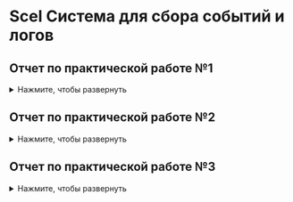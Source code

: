 # Scel Система для сбора событий и логов
 
## Отчет по практической работе №1

<details>
  <summary>Нажмите, чтобы развернуть</summary>

## Rsyslog. Сервер

1 На виртуальных машинах настроил сеть на Сетевой мост 

2 На первой виртуальной машине скачем rsyslog

![Desktop Screenshot 2024 09 11 - 18 30 32 61](https://github.com/user-attachments/assets/558a706d-9d84-43c2-b1f8-9c774f328ba0)

3 Запустим сервис. Проверим работоспособность

![Desktop Screenshot 2024 09 11 - 18 31 06 06](https://github.com/user-attachments/assets/e58326f6-e89c-4581-9381-a976c4e68f26)

4 Настраиваем rsyslog для удаленного приема системного журнала

![Desktop Screenshot 2024 09 11 - 18 33 09 92](https://github.com/user-attachments/assets/9bd65fcf-e82d-48d0-bb94-5b544c2dd993)

5 Перезапускаем сервис

![Desktop Screenshot 2024 09 11 - 18 34 28 10](https://github.com/user-attachments/assets/1c36b05e-40f1-4c90-9cd3-31f3b8359995)

## Rsyslog. Клиент

1 На второй виртуальной машине скачаем rsyslog


2 Отредактируем config, добавляем правило для пересылки логов

![Desktop Screenshot 2024 09 11 - 18 35 58 05](https://github.com/user-attachments/assets/1d1d7ff1-f377-4041-a061-50c5608c366c)

3 Перезапускаем сервис

![Desktop Screenshot 2024 09 11 - 18 36 30 76](https://github.com/user-attachments/assets/70a45ee8-fa3a-4307-ab95-f8bf7c2a093d)

## LOKI

1 Разворачиваем на сервере Loki

![Desktop Screenshot 2024 09 11 - 18 57 31 69](https://github.com/user-attachments/assets/ebd01baf-7ffc-4c90-8fd7-fc741e2aa96f)

2 На клиенте устанавлиеваем Promtail

![282036573-44c92d3b-1497-477d-9b9d-cd2aebf7feb1](https://github.com/user-attachments/assets/dec84b26-7519-4276-ad05-657aa4d9e40c)

3 Создаем файл конфинфигурации

![Desktop Screenshot 2024 09 11 - 18 57 09 38](https://github.com/user-attachments/assets/c604ba7a-5a47-48f9-b0b3-002b7c5aef8b)

4 Создаем Unit

![Desktop Screenshot 2024 09 11 - 18 58 39 93](https://github.com/user-attachments/assets/e8fe05da-ce48-450e-aee7-c07681df4232)

![Desktop Screenshot 2024 09 11 - 18 59 34 73](https://github.com/user-attachments/assets/3dd5a127-81b5-407b-a18f-bc84d52d126a)

5 Перезапускаем сервис

![Desktop Screenshot 2024 09 11 - 19 00 54 74](https://github.com/user-attachments/assets/040a46b4-afa4-46a6-ab89-d85f528272fe)

6 Посмотрим логи на сервере

![Desktop Screenshot 2024 09 11 - 19 12 34 04](https://github.com/user-attachments/assets/d58cc6b4-a0dd-4748-9834-6ad17440085a)

![Desktop Screenshot 2024 09 11 - 19 12 53 15](https://github.com/user-attachments/assets/f00ebef9-0633-4af8-9e98-af69ee776487)

## SIGNOZ

1 Запускаем контейнер на сервере

![Desktop Screenshot 2024 09 11 - 19 20 46 83](https://github.com/user-attachments/assets/79fe5bba-bb61-4c26-ad42-e92154b3abe9)

2 Так же для клиента редактируем docker-compose файл

![Desktop Screenshot 2024 09 11 - 19 22 54 66](https://github.com/user-attachments/assets/270c4051-e45f-47c0-bf79-e6be491ff862)

3 Запускаем контейнер 

![Desktop Screenshot 2024 09 25 - 14 47 51 23](https://github.com/user-attachments/assets/26590260-afef-46ba-8e58-fc838e823e63)

4 Наблюдаем логи в SigNoz

![Desktop Screenshot 2024 09 25 - 14 47 51 25](https://github.com/user-attachments/assets/311b9120-8f8c-488a-ba86-327b782560b3)


![Desktop Screenshot 2024 09 25 - 14 47 51 26](https://github.com/user-attachments/assets/ac96cf69-1261-40eb-bfcd-d35065074a5c)


</details>

## Отчет по практической работе №2

<details>
  <summary>Нажмите, чтобы развернуть</summary>
 
https://colab.research.google.com/drive/1i-UAwV851rVhOP3LJ6zvfTDJJMig8LkN?usp=sharing

https://github.com/hipster-x/Scel/blob/main/PR2_sssl.ipynb

</details>

## Отчет по практической работе №3

<details>
  <summary>Нажмите, чтобы развернуть</summary>

В данной практике я выбрал готовый вариант Wazuh Server

![Desktop Screenshot 2024 10 23 - 17 40 34 02](https://github.com/user-attachments/assets/2a02955f-8879-45e6-a3b7-6c44bfc639c3)

![Desktop Screenshot 2024 10 23 - 18 31 45 29](https://github.com/user-attachments/assets/b48dad7f-b686-405f-933b-23cc85298f4a)

Авторизация

![Desktop Screenshot 2024 10 23 - 18 32 10 64](https://github.com/user-attachments/assets/2a580f71-b37a-4aa9-b3b3-aa1e1936bba0)

Веб-интерфейс Wazuh

![Desktop Screenshot 2024 10 23 - 18 33 11 25](https://github.com/user-attachments/assets/6098b1cd-da2c-439b-b61a-529939eee464)

Теперь готовимся установить агент на другой ВМ

![Desktop Screenshot 2024 10 23 - 18 47 30 13](https://github.com/user-attachments/assets/33a10e40-7ef4-4efd-a41d-3e66535658ab)

![Desktop Screenshot 2024 10 23 - 18 57 29 49](https://github.com/user-attachments/assets/f0453f67-ddec-44ea-9b30-a75946da6757)

Разворачиваем агент на второй ВМ

![Desktop Screenshot 2024 10 23 - 20 30 44 32](https://github.com/user-attachments/assets/170e2e6f-0370-47a7-8945-8c67471857eb)

![Desktop Screenshot 2024 10 23 - 20 31 03 94](https://github.com/user-attachments/assets/c2517fa5-8087-4ca0-b3e3-12db90638c26)

После настройки убедились, что агент настроен. И доступна машина для мониторинга

![Desktop Screenshot 2024 10 23 - 20 31 51 17](https://github.com/user-attachments/assets/6b4c060b-4765-46f4-9e9b-56a8b6cc5c73)

![Desktop Screenshot 2024 10 23 - 20 31 59 68](https://github.com/user-attachments/assets/8e4696c6-c362-4193-90d6-abee60090a49)

Система имеет встроенный детектор уязвимостей

![Desktop Screenshot 2024 10 23 - 20 39 34 80](https://github.com/user-attachments/assets/26648dab-eff5-4006-b30e-a5545b1fbe06)

![Desktop Screenshot 2024 10 23 - 20 42 56 21](https://github.com/user-attachments/assets/3a3a7fd0-2278-45c5-b29b-48b9925d7f23)

![Desktop Screenshot 2024 10 23 - 20 48 44 38](https://github.com/user-attachments/assets/7ce77388-d981-495e-9ba6-c52b4e08819c)

![Desktop Screenshot 2024 10 23 - 20 49 01 80](https://github.com/user-attachments/assets/3e62f660-90f6-4534-b069-b87615dbe18b)

![Desktop Screenshot 2024 10 23 - 20 49 09 98](https://github.com/user-attachments/assets/731fc465-0a4c-4fdd-bca2-c175e822da71)

Создание проверки целостности файлов

![Desktop Screenshot 2024 11 05 - 11 05 31 89](https://github.com/user-attachments/assets/c2eff684-47ca-40ef-a731-241c28e33292)

Настройка выявлений уязвимостей в соответствии с документацией

![Desktop Screenshot 2024 11 05 - 11 18 40 89](https://github.com/user-attachments/assets/d488c79e-037a-46d5-a3bf-a8196dd606ea)

Выявление скрытых процессов

![Desktop Screenshot 2024 11 05 - 11 11 38 20](https://github.com/user-attachments/assets/f145f3f0-b26f-456d-bcc6-c1a903d6506d)

Выявление SQL-инъекций

![Desktop Screenshot 2024 11 05 - 11 20 39 56](https://github.com/user-attachments/assets/5e9046b5-b2d2-49c3-b5ba-329dace39e7f)

Проверка работы настроенных механизмов

SQL injection

![Desktop Screenshot 2024 11 05 - 21 59 22 15](https://github.com/user-attachments/assets/6a2871de-a09f-4951-b0ef-1a2ccc75933e)


  </details>
